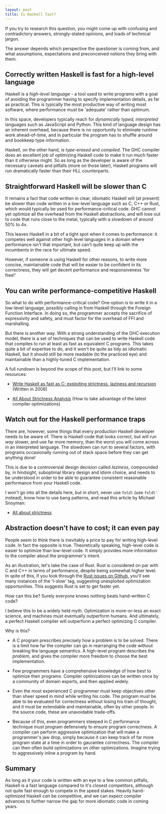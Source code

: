 ```yaml
---
layout: post
title: Is Haskell fast?
---
```

If you try to research this question, you might come up with confusing and contradictory answers, strongly-stated opinions, and loads of technical jargon.

The answer depends which perspective the questioner is coming from, and what assumptions, expectations and preconceived notions they bring with them.

## Correctly written Haskell is fast for a high-level language

Haskell is a *high-level language* - a tool used to write programs with a goal of avoiding the programmer having to specify implementation details, as far as practical. This is typically the most productive way of writing most software, where performance must be 'adequate' rather than optimum.

In this space, developers typically reach for *dynamically typed, interpreted* languages such as JavaScript and Python. This kind of language design has an inherent overhead, because there is no opportunity to eliminate runtime work ahead-of-time, and in particular the program has to shuffle around and bookkeep type information.

Haskell, on the other hand, is *type-erased* and *compiled*. The GHC compiler does an excellent job of optimizing Haskell code to make it run much faster than it otherwise might. So as long as the developer is aware of the necessary caveats and pitfalls (more on those later), Haskell programs will run dramatically faster than their HLL counterparts.

## Straightforward Haskell will be slower than C

It remains a fact that code written in clear, idiomatic Haskell will (at present) be slower than code written in a low-level language such as C, C++ or Rust, which would typically be used for performance-critical code. GHC cannot yet optimize all the overhead from the Haskell abstractions, and will lose out to code that runs close to the metal, typically with a slowdown of around 50% to 4x.

This leaves Haskell in a bit of a tight spot when it comes to performance: it competes well against other high level languages in a domain where performance isn't that important, but can't quite keep up with the incumbents in the race for ultimate speed.

However, if someone is using Haskell for other reasons, to write more concise, maintainable code that will be easier to be confident in its correctness, they will get decent performance and responsiveness 'for free!'

## You can write performance-competitive Haskell

So what to do with performance-critical code? One option is to write it in a low-level language, possibly calling in from Haskell through the Foreign Function Interface. In doing so, the programmer accepts the sacrifice of expressivity and safety, and must factor for the overhead of FFI and marshalling.

But there is another way. With a strong understanding of the GHC execution model, there is a set of techniques that can be used to write Haskell code that compiles to run at least as fast as equivalent C programs. This takes quite a bit of expertise to do, and it won't be quite as tidy as idiomatic Haskell, but it should still be more readable (to the practiced eye) and maintainable than a highly-tuned C implementation.

A full rundown is beyond the scope of this post, but I'll link to some resources:

- [Write Haskell as fast as C: exploiting strictness, laziness and recursion](https://donsbot.wordpress.com/2008/05/06/write-haskell-as-fast-as-c-exploiting-strictness-laziness-and-recursion/) (Written in 2008)

- [All About Strictness Analysis](http://fixpt.de/blog/2017-12-04-strictness-analysis-part-1.html) (How to take advantage of the latest compiler optimizations)

## Watch out for the Haskell performance traps

There are, however, some things that every production Haskell developer needs to be aware of. There is Haskell code that looks correct, but will run *way* slower, and use far more memory, than the worst you will come across in an interpreted language. The slowdown can run to several factors, with programs occasionally running out of stack space before they can get anything done!

This is due to a controversial design decision called *laziness*, compounded by, in hindsight, suboptimal library design and idiom choice, and needs to be understood in order to be able to guarantee consistent reasonable performance from your Haskell code.

I won't go into all the details here, but in short, never use `foldl` (use `foldl'` instead), know how to use bang patterns, and read this article by Michael Snoyman:

- [All about strictness](https://www.fpcomplete.com/blog/2017/09/all-about-strictness/)

## Abstraction doesn't have to cost; it can even pay

People seem to think there is inevitably a price to pay for writing high-level code. In fact the opposite is true. Theoretically speaking, high-level code is easier to optimize than low-level code. It simply provides more information to the compiler about the programmer's intent.

As an illustration, let's take the case of Rust. Rust is considered on par with C and C++ in terms of performance, despite being somewhat higher level. In spite of this, if you look through the [Rust issues on Github](https://github.com/rust-lang/rust/labels/I-slow), you'll see many instances of the 'I-slow' tag, suggesting unexploited optimization opportunities. This suggests Rust is set to get faster yet.

How can this be? Surely everyone knows nothing beats hand-written C code?

I believe this to be a widely held myth. Optimization is more-or-less an exact science, and machines must eventually outperform humans. And ultimately, a perfect Haskell compiler will outperform a perfect optimizing C compiler.

Why is this?

- A C program prescribes precisely how a problem is to be solved. There is a limit how far the compiler can go in rearranging the code without breaking the language semantics. A high-level program describes the *problem*, and gives the compiler more freedom to choose the best implementation.

- Few programmers have a comprehensive knowledge of how best to optimize their programs. Compiler optimizations can be written once by a community of domain experts, and then applied widely.

- Even the most experienced C programmer must keep objectives other than sheer speed in mind while writing his code. The program must be able to be evaluated for correctness without losing his train of thought, and it must be extendable and maintainable, often by other people. In the source code, these are unavoidable trade-offs.

- Because of this, even programmers steeped in C performance technique must program defensively to ensure program correctness. A compiler can perform aggressive optimization that will make a programmer's jaw drop, simply because it can keep track of far more program state at a time in order to gaurantee correctness. The compiler can then often build optimizations on other optimizations. Imagine trying to aggressively inline a program by hand.

## Summary

As long as it your code is written with an eye to a few common pitfalls, Haskell is a fast language compared to it's closest competitors, although not quite fast enough to compete in the speed stakes. Heavily hand-optimized Haskell *can* be competitive, and we can expect compiler advances to further narrow the gap for more idiomatic code in coming years.
